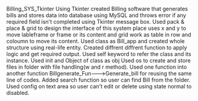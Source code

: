 Billing_SYS_Tkinter
Using Tkinter created Billing software that generates bills and stores data into database using MySQL and throws error if any required field isn't completed using Tkinter message box. Used pack & place & grid to design the interface of this system place uses x and y to move lableframe or frame or its content and grid work as table in row and coloumn to move its content. Used class as Bill_app and created whole structure using real-life entity. Created diffrent diffrent function to apply logic and get required output. Used self keyword to refer the class and its instance. Used init and Object of class as obj Used os to create and store files in folder with file handling(w and r method). Used one function into another function Billgenerate_Fun--->Generate_bill for reusing the same line of codes. Added search function so user can find Bill from the folder. Used config on text area so user can't edit or delete using state normal to disabled.